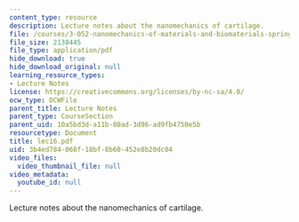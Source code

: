 ```yaml
---
content_type: resource
description: Lecture notes about the nanomechanics of cartilage.
file: /courses/3-052-nanomechanics-of-materials-and-biomaterials-spring-2007/3b4ed784068f18bf8b60452e8b20dc04_lec16.pdf
file_size: 2138445
file_type: application/pdf
hide_download: true
hide_download_original: null
learning_resource_types:
- Lecture Notes
license: https://creativecommons.org/licenses/by-nc-sa/4.0/
ocw_type: OCWFile
parent_title: Lecture Notes
parent_type: CourseSection
parent_uid: 10a5bd3d-a11b-80ad-3d96-ad9fb4750e5b
resourcetype: Document
title: lec16.pdf
uid: 3b4ed784-068f-18bf-8b60-452e8b20dc04
video_files:
  video_thumbnail_file: null
video_metadata:
  youtube_id: null
---
```

Lecture notes about the nanomechanics of cartilage.
